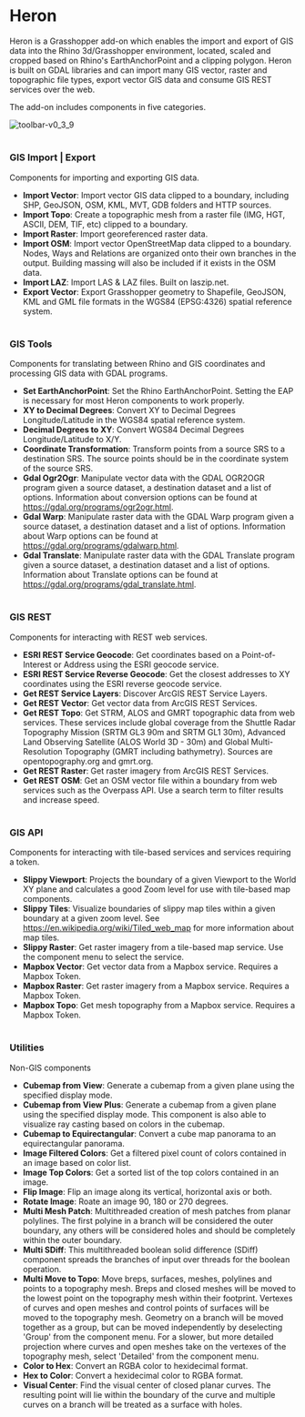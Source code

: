 # Heron
Heron is a Grasshopper add-on which enables the import and export of GIS data into the Rhino 3d/Grasshopper environment, located, scaled and cropped based on Rhino's EarthAnchorPoint and a clipping polygon.  Heron is built on GDAL libraries and can import many GIS vector, raster and topographic file types, export vector GIS data and consume GIS REST services over the web.

The add-on includes components in five categories.

![toolbar-v0_3_9](https://user-images.githubusercontent.com/13613796/147161114-da93d1f6-5e9b-4884-b33e-4ace94beb404.PNG)
# 
### GIS Import | Export
Components for importing and exporting GIS data.  
- **Import Vector**: Import vector GIS data clipped to a boundary, including SHP, GeoJSON, OSM, KML, MVT, GDB folders and HTTP sources.
- **Import Topo**: Create a topographic mesh from a raster file (IMG, HGT, ASCII, DEM, TIF, etc) clipped to a boundary.
- **Import Raster**: Import georeferenced raster data.
- **Import OSM**: Import vector OpenStreetMap data clipped to a boundary. Nodes, Ways and Relations are organized onto their own branches in the output.  Building massing will also be included if it exists in the OSM data.
- **Import LAZ**: Import LAS & LAZ files. Built on laszip.net.
- **Export Vector**: Export Grasshopper geometry to Shapefile, GeoJSON, KML and GML file formats in the WGS84 (EPSG:4326) spatial reference system.
# 
### GIS Tools
Components for translating between Rhino and GIS coordinates and processing GIS data with GDAL programs.
- **Set EarthAnchorPoint**: Set the Rhino EarthAnchorPoint.  Setting the EAP is necessary for most Heron components to work properly.
- **XY to Decimal Degrees**: Convert XY to Decimal Degrees Longitude/Latitude in the WGS84 spatial reference system.
- **Decimal Degrees to XY**: Convert WGS84 Decimal Degrees Longitude/Latitude to X/Y.
- **Coordinate Transformation**: Transform points from a source SRS to a destination SRS. The source points should be in the coordinate system of the source SRS.
- **Gdal Ogr2Ogr**: Manipulate vector data with the GDAL OGR2OGR program given a source dataset, a destination dataset and a list of options. Information about conversion options can be found at https://gdal.org/programs/ogr2ogr.html.
- **Gdal Warp**: Manipulate raster data with the GDAL Warp program given a source dataset, a destination dataset and a list of options. Information about Warp options can be found at https://gdal.org/programs/gdalwarp.html.
- **Gdal Translate**: Manipulate raster data with the GDAL Translate program given a source dataset, a destination dataset and a list of options.  Information about Translate options can be found at https://gdal.org/programs/gdal_translate.html.
# 
### GIS REST
Components for interacting with REST web services.
- **ESRI REST Service Geocode**: Get coordinates based on a Point-of-Interest or Address using the ESRI geocode service.
- **ESRI REST Service Reverse Geocode**: Get the closest addresses to XY coordinates using the ESRI reverse geocode service.
- **Get REST Service Layers**: Discover ArcGIS REST Service Layers.
- **Get REST Vector**: Get vector data from ArcGIS REST Services.
- **Get REST Topo**: Get STRM, ALOS and GMRT topographic data from web services.  These services include global coverage from the Shuttle Radar Topography Mission (SRTM GL3 90m and SRTM GL1 30m), Advanced Land Observing Satellite (ALOS World 3D - 30m) and Global Multi-Resolution Topography (GMRT including bathymetry). Sources are opentopography.org and gmrt.org.
- **Get REST Raster**: Get raster imagery from ArcGIS REST Services.
- **Get REST OSM**: Get an OSM vector file within a boundary from web services such as the Overpass API.  Use a search term to filter results and increase speed. 
#
### GIS API
Components for interacting with tile-based services and services requiring a token.
- **Slippy Viewport**: Projects the boundary of a given Viewport to the World XY plane and calculates a good Zoom level for use with tile-based map components.
- **Slippy Tiles**: Visualize boundaries of slippy map tiles within a given boundary at a given zoom level.  See https://en.wikipedia.org/wiki/Tiled_web_map for more information about map tiles.
- **Slippy Raster**: Get raster imagery from a tile-based map service. Use the component menu to select the service.
- **Mapbox Vector**: Get vector data from a Mapbox service. Requires a Mapbox Token.
- **Mapbox Raster**: Get raster imagery from a Mapbox service. Requires a Mapbox Token.
- **Mapbox Topo**: Get mesh topography from a Mapbox service. Requires a Mapbox Token.
#
### Utilities
Non-GIS components 
- **Cubemap from View**: Generate a cubemap from a given plane using the specified display mode.
- **Cubemap from View Plus**: Generate a cubemap from a given plane using the specified display mode.  This component is also able to visualize ray casting based on colors in the cubemap.
- **Cubemap to Equirectangular**: Convert a cube map panorama to an equirectangular panorama.
- **Image Filtered Colors**: Get a filtered pixel count of colors contained in an image based on color list.
- **Image Top Colors**: Get a sorted list of the top colors contained in an image.
- **Flip Image**: Flip an image along its vertical, horizontal axis or both.
- **Rotate Image**: Roate an image 90, 180 or 270 degrees.
- **Multi Mesh Patch**: Multithreaded creation of mesh patches from planar polylines. The first polyine in a branch will be considered the outer boundary, any others will be considered holes and should be completely within the outer boundary.
- **Multi SDiff**: This multithreaded boolean solid difference (SDiff) component spreads the branches of input over threads for the boolean operation. 
- **Multi Move to Topo**: Move breps, surfaces, meshes, polylines and points to a topography mesh.  Breps and closed meshes will be moved to the lowest point on the topography mesh within their footprint. Vertexes of curves and open meshes and control points of surfaces will be moved to the topography mesh. Geometry on a branch will be moved together as a group, but can be moved independently by deselecting 'Group' from the component menu. For a slower, but more detailed projection where curves and open meshes take on the vertexes of the topography mesh, select 'Detailed' from the component menu.
- **Color to Hex**: Convert an RGBA color to hexidecimal format.
- **Hex to Color**: Convert a hexidecimal color to RGBA format.
- **Visual Center**: Find the visual center of closed planar curves. The resulting point will lie within the boundary of the curve and multiple curves on a branch will be treated as a surface with holes.
